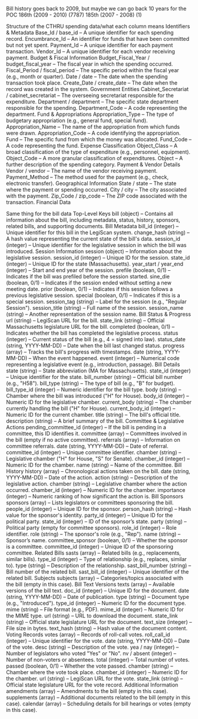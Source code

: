 Bill history goes back to 2009, but maybe we can go back 10 years for the POC
186th (2009 - 2010) (7787)
185th (2007 - 2008) (1)


Structure of the CTHRU spending data/what each column means
    Identifiers & Metadata
    Base_Id / base_id – A unique identifier for each spending record.
    Encumbrance_Id – An identifier for funds that have been committed but not yet spent.
    Payment_Id – A unique identifier for each payment transaction.
    Vendor_Id – A unique identifier for each vendor receiving payment.
    Budget & Fiscal Information
    Budget_Fiscal_Year / budget_fiscal_year – The fiscal year in which the spending occurred.
    Fiscal_Period / fiscal_period – The specific period within the fiscal year (e.g., month or quarter).
    Date / date – The date when the spending transaction took place.
    Create_Date / create_date – The date when the record was created in the system.
    Government Entities
    Cabinet_Secretariat / cabinet_secretariat – The overseeing secretariat responsible for the expenditure.
    Department / department – The specific state department responsible for the spending.
    Department_Code – A code representing the department.
    Fund & Appropriations
    Appropriation_Type – The type of budgetary appropriation (e.g., general fund, special fund).
    Appropriation_Name – The name of the appropriation from which funds were drawn.
    Appropriation_Code – A code identifying the appropriation.
    Fund – The specific fund from which the money was allocated.
    Fund_Code – A code representing the fund.
    Expense Classification
    Object_Class – A broad classification of the type of expenditure (e.g., personnel, equipment).
    Object_Code – A more granular classification of expenditures.
    Object – A further description of the spending category.
    Payment & Vendor Details
    Vendor / vendor – The name of the vendor receiving payment.
    Payment_Method – The method used for the payment (e.g., check, electronic transfer).
    Geographical Information
    State / state – The state where the payment or spending occurred.
    City / city – The city associated with the payment.
    Zip_Code / zip_code – The ZIP code associated with the transaction.
    Financial Data

Same thing for the bill data
    Top-Level Keys
    bill (object) – Contains all information about the bill, including metadata, status, history, sponsors, related bills, and supporting documents.
    Bill Metadata
    bill_id (integer) – Unique identifier for this bill in the LegiScan system.
    change_hash (string) – A hash value representing the current state of the bill's data.
    session_id (integer) – Unique identifier for the legislative session in which the bill was introduced.
    Session Information
    session (object) – Information about the legislative session.
    session_id (integer) – Unique ID for the session.
    state_id (integer) – Unique ID for the state (Massachusetts).
    year_start / year_end (integer) – Start and end year of the session.
    prefile (boolean, 0/1) – Indicates if the bill was prefiled before the session started.
    sine_die (boolean, 0/1) – Indicates if the session ended without setting a new meeting date.
    prior (boolean, 0/1) – Indicates if this session follows a previous legislative session.
    special (boolean, 0/1) – Indicates if this is a special session.
    session_tag (string) – Label for the session (e.g., "Regular Session").
    session_title (string) – Full name of the session.
    session_name (string) – Another representation of the session name.
    Bill Status & Progress
    url (string) – LegiScan URL for the bill.
    state_link (string) – Official Massachusetts legislature URL for the bill.
    completed (boolean, 0/1) – Indicates whether the bill has completed the legislative process.
    status (integer) – Current status of the bill (e.g., 4 = signed into law).
    status_date (string, YYYY-MM-DD) – Date when the bill last changed status.
    progress (array) – Tracks the bill's progress with timestamps.
    date (string, YYYY-MM-DD) – When the event happened.
    event (integer) – Numerical code representing a legislative event (e.g., introduction, passage).
    Bill Details
    state (string) – State abbreviation (MA for Massachusetts).
    state_id (integer) – Unique identifier for the state.
    bill_number (string) – Official bill number (e.g., "H58").
    bill_type (string) – The type of bill (e.g., "B" for budget).
    bill_type_id (integer) – Numeric identifier for the bill type.
    body (string) – Chamber where the bill was introduced ("H" for House).
    body_id (integer) – Numeric ID for the legislative chamber.
    current_body (string) – The chamber currently handling the bill ("H" for House).
    current_body_id (integer) – Numeric ID for the current chamber.
    title (string) – The bill's official title.
    description (string) – A brief summary of the bill.
    Committee & Legislative Actions
    pending_committee_id (integer) – If the bill is pending in a committee, this ID identifies it.
    committee (array) – Committees involved in the bill (empty if no active committee).
    referrals (array) – Information on committee referrals.
    date (string, YYYY-MM-DD) – Date of referral.
    committee_id (integer) – Unique committee identifier.
    chamber (string) – Legislative chamber ("H" for House, "S" for Senate).
    chamber_id (integer) – Numeric ID for the chamber.
    name (string) – Name of the committee.
    Bill History
    history (array) – Chronological actions taken on the bill.
    date (string, YYYY-MM-DD) – Date of the action.
    action (string) – Description of the legislative action.
    chamber (string) – Legislative chamber where the action occurred.
    chamber_id (integer) – Numeric ID for the chamber.
    importance (integer) – Numeric ranking of how significant the action is.
    Bill Sponsors
    sponsors (array) – Lists legislators or committees sponsoring the bill.
    people_id (integer) – Unique ID for the sponsor.
    person_hash (string) – Hash value for the sponsor's identity.
    party_id (integer) – Unique ID for the political party.
    state_id (integer) – ID of the sponsor’s state.
    party (string) – Political party (empty for committee sponsors).
    role_id (integer) – Role identifier.
    role (string) – The sponsor's role (e.g., "Rep").
    name (string) – Sponsor’s name.
    committee_sponsor (boolean, 0/1) – Whether the sponsor is a committee.
    committee_id (integer) – Unique ID of the sponsoring committee.
    Related Bills
    sasts (array) – Related bills (e.g., replacements, similar bills).
    type_id (integer) – Type of relationship (e.g., replaces, similar to).
    type (string) – Description of the relationship.
    sast_bill_number (string) – Bill number of the related bill.
    sast_bill_id (integer) – Unique identifier of the related bill.
    Subjects
    subjects (array) – Categories/topics associated with the bill (empty in this case).
    Bill Text Versions
    texts (array) – Available versions of the bill text.
    doc_id (integer) – Unique ID for the document.
    date (string, YYYY-MM-DD) – Date of publication.
    type (string) – Document type (e.g., "Introduced").
    type_id (integer) – Numeric ID for the document type.
    mime (string) – File format (e.g., PDF).
    mime_id (integer) – Numeric ID for the MIME type.
    url (string) – URL to download the document.
    state_link (string) – Official state legislature URL for the document.
    text_size (integer) – File size in bytes.
    text_hash (string) – Hash value of the document content.
    Voting Records
    votes (array) – Records of roll-call votes.
    roll_call_id (integer) – Unique identifier for the vote.
    date (string, YYYY-MM-DD) – Date of the vote.
    desc (string) – Description of the vote.
    yea / nay (integer) – Number of legislators who voted "Yes" or "No".
    nv / absent (integer) – Number of non-voters or absentees.
    total (integer) – Total number of votes.
    passed (boolean, 0/1) – Whether the vote passed.
    chamber (string) – Chamber where the vote took place.
    chamber_id (integer) – Numeric ID for the chamber.
    url (string) – LegiScan URL for the vote.
    state_link (string) – Official state legislature URL for the vote record.
    Additional Information
    amendments (array) – Amendments to the bill (empty in this case).
    supplements (array) – Additional documents related to the bill (empty in this case).
    calendar (array) – Scheduling details for bill hearings or votes (empty in this case).